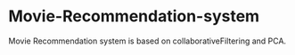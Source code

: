 # Movie-Recommendation-system
Movie Recommendation system is based on collaborativeFiltering and PCA.

